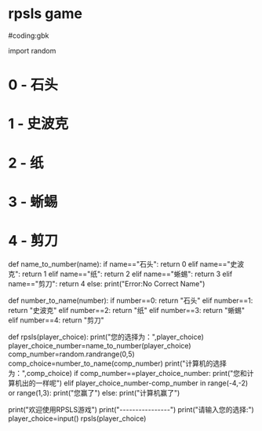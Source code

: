 # rpsls game
#coding:gbk

import random

# 0 - 石头
# 1 - 史波克
# 2 - 纸
# 3 - 蜥蜴
# 4 - 剪刀

def name_to_number(name):
	if name=="石头":
		return 0
	elif name=="史波克":
		return 1
	elif name=="纸":
		return 2
	elif name=="蜥蜴":
		return 3
	elif name=="剪刀":
		return 4
	else:
		print("Error:No Correct Name")

def number_to_name(number):
	if number==0:
		return "石头"
	elif number==1:
		return "史波克"
	elif number==2:
		return "纸"
	elif number==3:
		return "蜥蜴"
	elif number==4:
		return "剪刀"

def rpsls(player_choice):
		print("您的选择为：",player_choice)
		player_choice_number=name_to_number(player_choice)
		comp_number=random.randrange(0,5)
		comp_choice=number_to_name(comp_number)
		print("计算机的选择为：",comp_choice)
		if comp_number==player_choice_number:
			print("您和计算机出的一样呢")
		elif player_choice_number-comp_number in range(-4,-2) or range(1,3):
			print("您赢了")
		else:
			print("计算机赢了")
	
print("欢迎使用RPSLS游戏")
print("----------------")
print("请输入您的选择:")
player_choice=input()
rpsls(player_choice)
